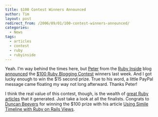 ```yaml
---
title: $100 Contest Winners Announced
author: Tim
layout: post
redirect_from: /2006/09/01/100-contest-winners-announced/
categories:
  - News
tags:
  - articles
  - contest
  - ruby
  - rubyinside
---
```

Yeah. I&#8217;m way behind the times here, but [Peter][1] from the [Ruby Inside][2] blog [announced][3] the [$100 Ruby Blogging Contest][4] winners last week. And I got lucky enough to win the $15 second prize. True to his word, a little PayPal message came floating my way not long afterward. Thanks Peter!

I think the real value of this contest, though, is the wealth of [great Ruby articles][5] that it generated. Just take a look at all the finalists. Congrats to [Duncan Beevers][6] for winning the $100 prize with his article [Using Simile Timeline with Ruby on Rails Views][7].

 [1]: http://www.petercooper.co.uk/
 [2]: http://www.rubyinside.com/
 [3]: http://www.rubyinside.com/ruby-inside-contest-winners-announced-205.html
 [4]: http://www.rubyinside.com/win-100-by-blogging-about-ruby-or-rails-this-week-184.html
 [5]: http://www.rubyinside.com/final-entries-in-the-ruby-inside-100-15-contest-204.html
 [6]: http://duncan.beevers.net/?page_id=9
 [7]: http://duncan.beevers.net/?p=41
